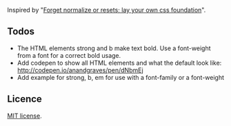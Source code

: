 Inspired by "[Forget normalize or resets; lay your own css foundation](http://jaydenseric.com/blog/forget-normalize-or-resets-lay-your-own-css-foundation)".


## Todos

* The HTML elements strong and b make text bold. Use a font-weight from a font for a correct bold usage.
* Add codepen to show all HTML elements and what the default look like: http://codepen.io/anandgraves/pen/dNbmEj
* Add example for strong, b, em for use with a font-family or a font-weight


## Licence

[MIT license](https://en.wikipedia.org/wiki/MIT_License).
